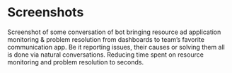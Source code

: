 # Screenshots
Screenshot of some conversation of bot bringing resource ad application monitoring & problem resolution from dashboards to team’s favorite communication app.
Be it reporting issues, their causes or solving them all is done via natural conversations. Reducing time spent on resource monitoring and problem resolution to seconds.
